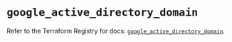# `google_active_directory_domain`

Refer to the Terraform Registry for docs: [`google_active_directory_domain`](https://registry.terraform.io/providers/hashicorp/google/6.13.0/docs/resources/active_directory_domain).
